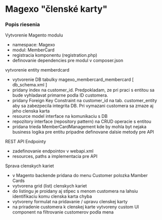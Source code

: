 # Magexo "členské karty"

### Popis riesenia

Vytvorenie Magento modulu
- namespace: Magexo
- modul: MemberCard
- registracia komponentu (registration.php)
- definovanie dependencies pre modul v composer.json

vytvorenie entity memberdcard
- vytvorenie DB tabulky magexo_membercard_membercard [ db_schema.xml ]
- pridany index na customer_id. Predpokladam, ze pri praci s entitou sa bude vyhladavat primarne podla ID customera.
- pridany Foreign Key Constraint na customer_id na tab. customer_entity aby sa zabezpecila integrita DB. Pri vymazani customera sa zmaze aj jeho clenska karta
- resource model interface na komunikaciu s DB
- repozitory interface (repository pattern) na CRUD operacie s entitou
- pridana trieda MemberCardManagement kde by mohla byt nejaka business logika pre entitu pripadne definovane dalsie metody pre API 

REST API Endpointy
- zadefinovanie endpointov v webapi.xml
- resources, paths a implementacia pre API

Sprava clenskych kariet
- v Magento backende pridana do menu Customer polozka Mamber Cards
- vytvorena grid (list) clenskych kariet
- do listingu je proidany aj stlpec s menom customera na lahsiu identifikaciu komu clenska karta chyba
- vytvoreny formulat na pridavanie / upravu clenskej karty
- na priradenie customera k clenskej karte vytvoreny custom UI component na filtrovanie customerov podla mena

